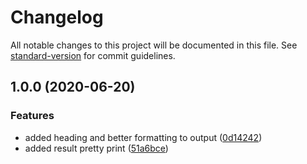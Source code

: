 # Changelog

All notable changes to this project will be documented in this file. See [standard-version](https://github.com/conventional-changelog/standard-version) for commit guidelines.

## 1.0.0 (2020-06-20)


### Features

* added heading and better formatting to output ([0d14242](https://github.com/privatenumber/deps/commit/0d14242c55397a3f3dcbeab16fc45489980962fd))
* added result pretty print ([51a6bce](https://github.com/privatenumber/deps/commit/51a6bce7cd6dbe0f6405c7ddfd3330007cf41ded))
